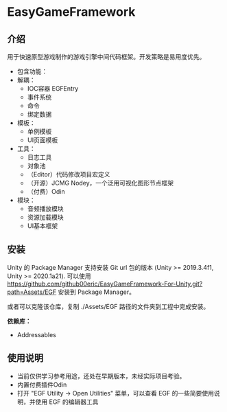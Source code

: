 # EasyGameFramework

## 介绍

用于快速原型游戏制作的游戏引擎中间代码框架。开发策略是易用度优先。

- 包含功能：
- 解耦：
    - IOC容器 EGFEntry
    - 事件系统
    - 命令
    - 绑定数据
- 模板：
    - 单例模板
    - UI页面模板
- 工具：
    - 日志工具
    - 对象池
    - （Editor）代码修改项目宏定义
    - （开源）JCMG Nodey，一个泛用可视化图形节点框架
    - （付费）Odin
- 模块：
    - 音频播放模块
    - 资源加载模块
    - UI基本框架
    
## 安装

Unity 的 Package Manager 支持安装 Git url 包的版本 (Unity >= 2019.3.4f1, Unity >= 2020.1a21). 可以使用 https://github.com/github00eric/EasyGameFramework-For-Unity.git?path=Assets/EGF 安装到 Package Manager。

或者可以克隆该仓库，复制 ./Assets/EGF 路径的文件夹到工程中完成安装。

**依赖库：**
- Addressables

## 使用说明
- 当前仅供学习参考用途，还处在早期版本，未经实际项目考验。
- 内置付费插件Odin
- 打开 "EGF Utility -> Open Utilities" 菜单，可以查看 EGF 的一些简要使用说明，并使用 EGF 的编辑器工具